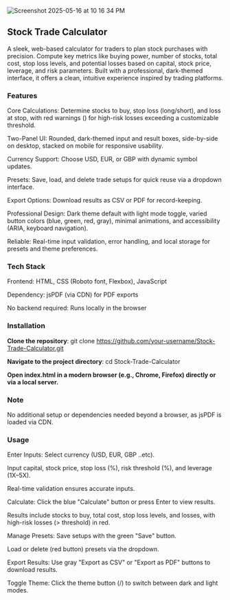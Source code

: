 ![Screenshot 2025-05-16 at 10 16 34 PM](https://github.com/user-attachments/assets/414def38-760a-4509-9a20-3170c9926a6d)

## Stock Trade Calculator

A sleek, web-based calculator for traders to plan stock purchases with precision. Compute key metrics like buying power, number of stocks, total cost, stop loss levels, and potential losses based on capital, stock price, leverage, and risk parameters. Built with a professional, dark-themed interface, it offers a clean, intuitive experience inspired by trading platforms.
### Features
Core Calculations: Determine stocks to buy, stop loss (long/short), and loss at stop, with red warnings () for high-risk losses exceeding a customizable threshold.

Two-Panel UI: Rounded, dark-themed input and result boxes, side-by-side on desktop, stacked on mobile for responsive usability.

Currency Support: Choose USD, EUR, or GBP with dynamic symbol updates.

Presets: Save, load, and delete trade setups for quick reuse via a dropdown interface.

Export Options: Download results as CSV or PDF for record-keeping.

Professional Design: Dark theme default with light mode toggle, varied button colors (blue, green, red, gray), minimal animations, and accessibility (ARIA, keyboard navigation).

Reliable: Real-time input validation, error handling, and local storage for presets and theme preferences.

### Tech Stack
Frontend: HTML, CSS (Roboto font, Flexbox), JavaScript

Dependency: jsPDF (via CDN) for PDF exports

No backend required: Runs locally in the browser

### Installation
**Clone the repository**: git clone https://github.com/your-username/Stock-Trade-Calculator.git

**Navigate to the project directory**: cd Stock-Trade-Calculator

**Open index.html in a modern browser (e.g., Chrome, Firefox) directly or via a local server.**


### Note 
 No additional setup or dependencies needed beyond a browser, as jsPDF is loaded via CDN.
 
### Usage
Enter Inputs:
Select currency (USD, EUR, GBP ..etc).

Input capital, stock price, stop loss (%), risk threshold (%), and leverage (1X–5X).

Real-time validation ensures accurate inputs.

Calculate:
Click the blue "Calculate" button or press Enter to view results.

Results include stocks to buy, total cost, stop loss levels, and losses, with high-risk losses (> threshold) in red.

Manage Presets:
Save setups with the green "Save" button.

Load or delete (red button) presets via the dropdown.

Export Results:
Use gray "Export as CSV" or "Export as PDF" buttons to download results.

Toggle Theme:
Click the theme button (/) to switch between dark and light modes.

